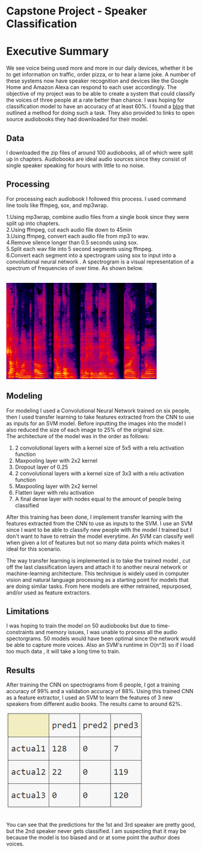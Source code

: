 # Capstone Project - Speaker Classification

# Executive Summary
We see voice being used more and more in our daily devices, whether it be to get information on traffic, order pizza, or to hear a lame joke. A number of these systems now have speaker recognition and devices like the Google Home and Amazon Alexa can respond to each user accordingly.
The objective of my project was to be able to create a system that could classify the voices of three people at a rate better than chance. I was hoping for classification model to have an accuracy of at least 60%. 
 I found a [blog](https://towardsdatascience.com/automatic-speaker-recognition-using-transfer-learning-6fab63e34e74) that outlined a method for doing such a task. They also provided to links to open source audiobooks they had downloaded for their model.

## Data
I downloaded the zip files of around 100 audiobooks, all of which were split up in chapters. Audiobooks are ideal audio sources since they consist of single speaker speaking for hours with little to no noise. <br>
    
## Processing
For processing each audiobook I followed this process. I used command line tools like ffmpeg, sox, and mp3wrap.<br>

1.Using mp3wrap, combine audio files from a single book since they were split up into chapters.<br>
2.Using ffmpeg, cut each audio file down to 45min<br>
3.Using ffmpeg, convert each audio file from mp3 to wav.<br>
4.Remove silence longer than 0.5 seconds using sox.<br>
5.Split each wav file into 5 second segments using ffmpeg.<br>
6.Convert each segment into a spectrogram using sox to input into a convolutional neural network . A spectrogram is a visual representation of a spectrum of frequencies of over time. As shown below.<br>
<br>

<img src="ex_spec.png" width="400" height="256"></img>
    
## Modeling
For modeling I used a Convolutional Neural Network trained on six people, then I used transfer learning to take features extracted from the CNN to use as inputs for an SVM model. Before inputting the images into the model I also reduced the size of each image to 25% of the original size.<br> 
The architecture of the model was in the order as follows: <br>
1. 2 convolutional layers with a kernel size of 5x5 with a relu activation function<br>
2. Maxpooling layer with 2x2 kernel<br>
3. Dropout layer of 0.25<br>
4. 2 convolutional layers with a kernel size of 3x3 with a relu activation function<br>
5. Maxpooling layer with 2x2 kernel<br>
6. Flatten layer with relu activation<br>
7. A final dense layer with nodes equal to the amount of people being classified<br>

After this training has been done, I implement transfer learning with the features extracted from the CNN to use as inputs to the SVM.
I use an SVM since I want to be able to classify new people with the model I trained but I don't want to have to retrain the model everytime. An SVM can classify well when given a lot of features but not so many data points which makes it ideal for this scenario.<br>

The way transfer learning is implemented is to take the trained model , cut off the last classification layers and attach it to another neural network or machine-learning architecture. This technique is widely used in computer vision and natural language processing as a starting point for models that are doing similar tasks. From here models are either retrained, repurposed, and/or used as feature extractors.<br>

## Limitations
I was hoping to train the model on 50 audiobooks but due to time-constraints and memory issues, I was unable to process all the audio spectorgrams. 50 models would have been optimal since the network would be able to capture more voices. Also an SVM's runtime in O(n^3) so if I load too much data , it will take a long time to train. <br>

## Results
After training the CNN on spectrograms from 6 people, I got a training accuracy of 99% and a validation accuracy of 88%. 
Using this trained CNN as a feature extractor, I used an SVM to learn the features of 3 new speakers from different audio books. The results came to around 62%. <br>

<img src="conf.PNG"></img>    
<br>

You can see that the predictions for the 1st and 3rd speaker are pretty good, but the 2nd speaker never gets classified. I am suspecting that it may be because the model is too biased and or at some point the author does voices. 
    
    
    
